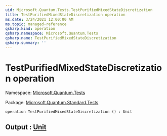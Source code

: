 ```yaml
---
uid: Microsoft.Quantum.Tests.TestPurifiedMixedStateDiscretization
title: TestPurifiedMixedStateDiscretization operation
ms.date: 3/24/2021 12:00:00 AM
ms.topic: managed-reference
qsharp.kind: operation
qsharp.namespace: Microsoft.Quantum.Tests
qsharp.name: TestPurifiedMixedStateDiscretization
qsharp.summary: ''
---
```


# TestPurifiedMixedStateDiscretization operation

Namespace: [Microsoft.Quantum.Tests](xref:Microsoft.Quantum.Tests)

Package: [Microsoft.Quantum.Standard.Tests](https://nuget.org/packages/Microsoft.Quantum.Standard.Tests)




```qsharp
operation TestPurifiedMixedStateDiscretization () : Unit
```


## Output : [Unit](xref:microsoft.quantum.lang-ref.unit)

